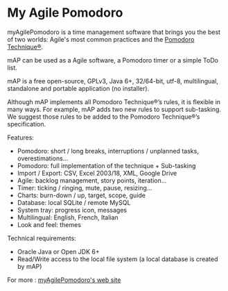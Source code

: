 # My Agile Pomodoro

myAgilePomodoro is a time management software that brings you the best of two worlds: Agile's most common practices and the <a href="http://pomodorotechnique.com/" target="_blank">Pomodoro Technique&#174;</a>.

mAP can be used as a Agile software, a Pomodoro timer or a simple ToDo list.

mAP is a free open-source, GPLv3, Java 6+, 32/64-bit, utf-8, multilingual, standalone and portable application (no installer).

Although mAP implements all Pomodoro Technique®’s rules, it is flexible in many ways. For example, mAP adds two new rules to support sub-tasking. We suggest those rules to be added to the Pomodoro Technique®’s specification.

Features:
- Pomodoro: short / long breaks, interruptions / unplanned tasks, overestimations...
- Pomodoro: full implementation of the technique + Sub-tasking
- Import / Export: CSV, Excel 2003/18, XML, Google Drive
- Agile: backlog management, story points, iteration...
- Timer: ticking / ringing, mute, pause, resizing...
- Charts: burn-down / up, target, scope, guide
- Database: local SQLite / remote MySQL
- System tray: progress icon, messages
- Multilingual: English, French, Italian
- Look and feel: themes

Technical requirements:
- Oracle Java or Open JDK 6+
- Read/Write access to the local file system (a local database is created by mAP)

For more : <a href="https://philkaroo.github.io/myagilepomodoro/" target="_blank">myAgilePomodoro's web site</a>
